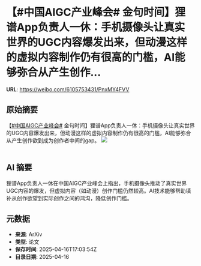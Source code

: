 # 【#中国AIGC产业峰会# 金句时间】狸谱App负责人一休：手机摄像头让真实世界的UGC内容爆发出来，但动漫这样的虚拟内容制作仍有很高的门槛，AI能够弥合从产生创作...

**URL**: https://weibo.com/6105753431/PnxMY4FVV

## 原始摘要

【<a href="https://m.weibo.cn/search?containerid=231522type%3D1%26t%3D10%26q%3D%23%E4%B8%AD%E5%9B%BDAIGC%E4%BA%A7%E4%B8%9A%E5%B3%B0%E4%BC%9A%23&amp;extparam=%23%E4%B8%AD%E5%9B%BDAIGC%E4%BA%A7%E4%B8%9A%E5%B3%B0%E4%BC%9A%23" data-hide=""><span class="surl-text">#中国AIGC产业峰会#</span></a> 金句时间】狸谱App负责人一休：手机摄像头让真实世界的UGC内容爆发出来，但动漫这样的虚拟内容制作仍有很高的门槛，AI能够弥合从产生创作欲到成为创作者中间的gap。 <img style="" src="https://tvax4.sinaimg.cn/large/006Fd7o3ly1i0isnu5028j30yi1tuqkl.jpg" referrerpolicy="no-referrer"><br><br>

## AI 摘要

狸谱App负责人一休在中国AIGC产业峰会上指出，手机摄像头推动了真实世界UGC内容的爆发，但虚拟内容（如动漫）创作门槛仍然较高。AI技术能够帮助填补从创作欲望到实际创作之间的鸿沟，降低创作门槛。

## 元数据

- **来源**: ArXiv
- **类型**: 论文
- **保存时间**: 2025-04-16T17:03:54Z
- **目录日期**: 2025-04-16
